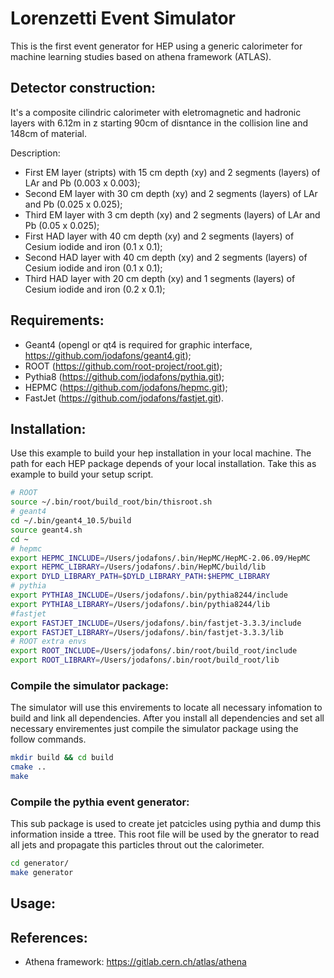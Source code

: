 # Lorenzetti Event Simulator

This is the first event generator for HEP using a generic calorimeter for machine learning 
studies based on athena framework (ATLAS).



## Detector construction:

It's a composite cilindric calorimeter with eletromagnetic and hadronic layers with 6.12m in z starting 90cm of disntance
in the collision line and 148cm of material.

Description:

- First EM layer (stripts) with 15 cm depth (xy) and 2 segments (layers) of LAr and Pb (0.003 x 0.003); 
- Second EM layer with 30 cm depth (xy) and 2 segments (layers) of LAr and Pb (0.025 x 0.025); 
- Third EM layer with 3 cm depth (xy) and 2 segments (layers) of LAr and Pb (0.05 x 0.025); 
- First HAD layer with 40 cm depth (xy) and 2 segments (layers) of Cesium iodide and iron (0.1 x 0.1); 
- Second HAD layer with 40 cm depth (xy) and 2 segments (layers) of Cesium iodide and iron (0.1 x 0.1); 
- Third HAD layer with 20 cm depth (xy) and 1 segments (layers) of Cesium iodide and iron (0.2 x 0.1); 





## Requirements:

- Geant4 (opengl or qt4 is required for graphic interface, https://github.com/jodafons/geant4.git);
- ROOT (https://github.com/root-project/root.git);
- Pythia8 (https://github.com/jodafons/pythia.git);
- HEPMC (https://github.com/jodafons/hepmc.git);
- FastJet (https://github.com/jodafons/fastjet.git).


## Installation:

Use this example to build your hep installation in your local machine.
The path for each HEP package depends of your local installation. Take 
this as example to build your setup script.


```bash
# ROOT
source ~/.bin/root/build_root/bin/thisroot.sh
# geant4
cd ~/.bin/geant4_10.5/build
source geant4.sh
cd ~
# hepmc
export HEPMC_INCLUDE=/Users/jodafons/.bin/HepMC/HepMC-2.06.09/HepMC
export HEPMC_LIBRARY=/Users/jodafons/.bin/HepMC/build/lib
export DYLD_LIBRARY_PATH=$DYLD_LIBRARY_PATH:$HEPMC_LIBRARY
# pythia
export PYTHIA8_INCLUDE=/Users/jodafons/.bin/pythia8244/include
export PYTHIA8_LIBRARY=/Users/jodafons/.bin/pythia8244/lib
#fastjet
export FASTJET_INCLUDE=/Users/jodafons/.bin/fastjet-3.3.3/include
export FASTJET_LIBRARY=/Users/jodafons/.bin/fastjet-3.3.3/lib
# ROOT extra envs
export ROOT_INCLUDE=/Users/jodafons/.bin/root/build_root/include
export ROOT_LIBRARY=/Users/jodafons/.bin/root/build_root/lib
```

### Compile the simulator package:

The simulator will use this envirements to locate all necessary infomation to build and
link all dependencies. After you install all dependencies and set all necessary envirementes 
just compile the simulator package using the follow commands.


```bash
mkdir build && cd build
cmake ..
make
```

### Compile the pythia event generator:

This sub package is used to create jet patcicles using pythia and dump this information
inside a ttree. This root file will be used by the gnerator to read all jets and propagate
this particles throut out the calorimeter.

```bash
cd generator/
make generator
```


## Usage:



## References:

- Athena framework: https://gitlab.cern.ch/atlas/athena


